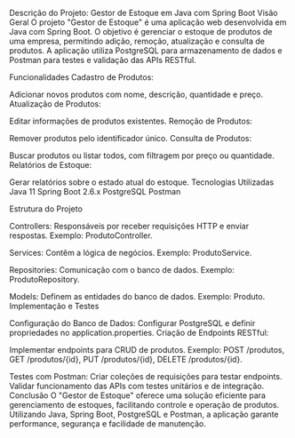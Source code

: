 Descrição do Projeto: Gestor de Estoque em Java com Spring Boot
Visão Geral
O projeto "Gestor de Estoque" é uma aplicação web desenvolvida em Java com Spring Boot. O objetivo é gerenciar o estoque de produtos de uma empresa, permitindo adição, remoção, atualização e consulta de produtos. A aplicação utiliza PostgreSQL para armazenamento de dados e Postman para testes e validação das APIs RESTful.

Funcionalidades
Cadastro de Produtos:

Adicionar novos produtos com nome, descrição, quantidade e preço.
Atualização de Produtos:

Editar informações de produtos existentes.
Remoção de Produtos:

Remover produtos pelo identificador único.
Consulta de Produtos:

Buscar produtos ou listar todos, com filtragem por preço ou quantidade.
Relatórios de Estoque:

Gerar relatórios sobre o estado atual do estoque.
Tecnologias Utilizadas
Java 11
Spring Boot 2.6.x
PostgreSQL
Postman

Estrutura do Projeto

Controllers:
Responsáveis por receber requisições HTTP e enviar respostas.
Exemplo: ProdutoController.

Services:
Contêm a lógica de negócios.
Exemplo: ProdutoService.

Repositories:
Comunicação com o banco de dados.
Exemplo: ProdutoRepository.

Models:
Definem as entidades do banco de dados.
Exemplo: Produto.
Implementação e Testes

Configuração do Banco de Dados:
Configurar PostgreSQL e definir propriedades no application.properties.
Criação de Endpoints RESTful:

Implementar endpoints para CRUD de produtos.
Exemplo: POST /produtos, GET /produtos/{id}, PUT /produtos/{id}, DELETE /produtos/{id}.

Testes com Postman:
Criar coleções de requisições para testar endpoints.
Validar funcionamento das APIs com testes unitários e de integração.
Conclusão
O "Gestor de Estoque" oferece uma solução eficiente para gerenciamento de estoques, facilitando controle e operação de produtos. Utilizando Java, Spring Boot, PostgreSQL e Postman, a aplicação garante performance, segurança e facilidade de manutenção.
